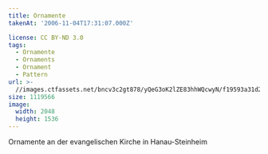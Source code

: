 ```yaml
---
title: Ornamente
takenAt: '2006-11-04T17:31:07.000Z'

license: CC BY-ND 3.0
tags:
  - Ornamente
  - Ornaments
  - Ornament
  - Pattern
url: >-
  //images.ctfassets.net/bncv3c2gt878/yQeG3oK2lZE83hhWQcwyN/f19593a31d20b80d3434fdf2e66e6c09/ornamente_4504408421_o
size: 1119566
image:
  width: 2048
  height: 1536
---
```


Ornamente an der evangelischen Kirche in Hanau-Steinheim
